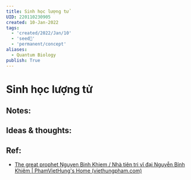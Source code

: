 ```yaml
---
title: Sinh học lượng tử
UID: 220110230905
created: 10-Jan-2022
tags:
  - 'created/2022/Jan/10'
  - 'seed🥜'
  - 'permanent/concept'
aliases:
  - Quantum Biology
publish: True
---
```

# Sinh học lượng tử

## Notes:


## Ideas & thoughts:

## Ref:
- [The great prophet Nguyen Binh Khiem / Nhà tiên tri vĩ đại Nguyễn Bỉnh Khiêm | PhamVietHung's Home (viethungpham.com)](https://viethungpham.com/2021/03/30/the-great-prophet-nguyen-binh-khiem-nha-tien-tri-vi-dai-nguyen-binh-khiem/)
